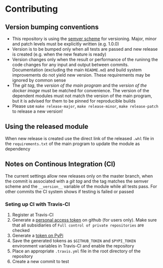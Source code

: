 # Contributing

## Version bumping conventions

- This repository is using the [semver scheme](https://semver.org/) for versioning.
    Major, minor and patch levels must be explicitly written (e.g. 1.0.0)
- Version is to be bumped only when all tests are passed and new release is created (e.g. when the new feature is ready)
- Version changes only when the result or performance of the runinng the code changes for any input and output between commits.
    Documentation (excluding the main `README.md`) and build system improvements do not yield new version.
    These requirements may be ignored by common sense
- The _git tag_, the _version of the main program_ and the _version of the docker image_ must be matched for convenience.
    The version of the dependent modules must not match the version of the main program, but it is advised for them to be pinned for reproducible builds
- Please use `make release-major`, `make release-minor`, `make release-patch` to release a new version!

## Using the released module

When new release is created use the direct link of the released `.whl` file in the `requirements.txt` of the main program to update the module as dependency

## Notes on Continous Integration (CI)

The current settings allow new releases only on the master branch, when the commit is associated with a _git tag_ and the tag matches the semver scheme and the `__version__` variable of the module while all tests pass.
For other commits the CI system shows if testing is failed or passed

### Seting up CI with Travis-CI

1) Register at Travis-CI
2) Generate a [personal access token](https://github.com/settings/tokens/new) on github (for users only). Make sure that all subsidiaries of `Full control of private repositories` are checked
3) Generate a [token on PyPi](https://pypi.org/manage/account/token/)
4) Save the generated tokens as `$GITHUB_TOKEN` and `$PYPI_TOKEN` environment variables in Travis-CI and enable the repository
5) Place an appropriate `.travis.yml` file in the root directory of the repository
6) Create a new commit to test
